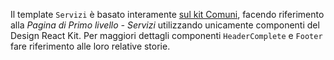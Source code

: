 Il template `Servizi` è basato interamente [sul kit Comuni](https://italia.github.io/design-comuni-prototipi/it/kit.html), facendo riferimento alla *Pagina di Primo livello - Servizi* utilizzando unicamente componenti del Design React Kit.
Per maggiori dettagli componenti `HeaderComplete` e `Footer` fare riferimento alle loro relative storie.
